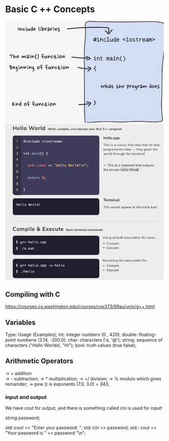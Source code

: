 # **Basic C ++ Concepts**
![Screenshot](./Pictures/cpp-basic.jpeg)
![Screenshot](./Pictures/execute-cpp.png)
## Compiling with C
https://courses.cs.washington.edu/courses/cse373/99au/unix/g++.html

## Variables

Type: Usage (Examples);
int: integer numbers (0 , 420);
double: floating-point numberw (3.14, -200.0);
char: characters ('a, '@');
string: sequence of characters ("Hello Worlds!, "Hi");
bool: truth values (true false);

## Arithmetic Operators 

&rarr; + addition<br>
&rarr; - subtraction;
&rarr; * multiplication;
&rarr; +/ division;
&rarr; % modulo which gives remainder;
&rarr; pow () is exponents (7.0, 3.0) = 343; 

### input and output
We have cout for output, and there is something called cin is used for input!

string password;

std::cout << "Enter your password: ";
std::cin >> password;
std:: cout << "Your password is " << password "\n";
